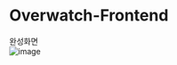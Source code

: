 # Overwatch-Frontend

완성화면 <br/>
![image](https://user-images.githubusercontent.com/90879448/192756228-cf99ff10-1f58-4a63-accb-b7b990b3d025.png)
